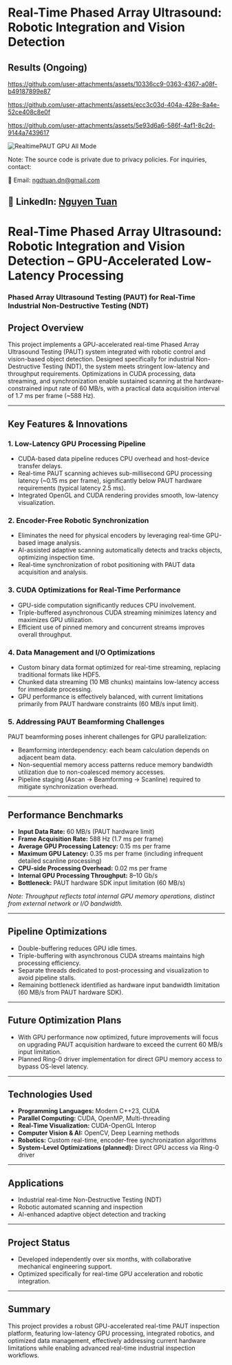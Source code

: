 # Real-Time Phased Array Ultrasound: Robotic Integration and Vision Detection

## Results (Ongoing)

https://github.com/user-attachments/assets/10336cc9-0363-4367-a08f-b49187899e87

https://github.com/user-attachments/assets/ecc3c03d-404a-428e-8a4e-52ce408c8e0f

https://github.com/user-attachments/assets/5e93d6a6-586f-4af1-8c2d-9144a7439617

![RealtimePAUT GPU All Mode](https://github.com/user-attachments/assets/ef7d6936-ffc7-44f1-a2c9-dd81e2192ca0)
   
Note: The source code is private due to privacy policies. For inquiries, contact:

📧 Email: ngdtuan.dn@gmail.com

🔗 LinkedIn: [Nguyen Tuan](https://www.linkedin.com/in/nguyen-tuan-a2a589128/)
---
# Real-Time Phased Array Ultrasound: Robotic Integration and Vision Detection – GPU-Accelerated Low-Latency Processing

### Phased Array Ultrasound Testing (PAUT) for Real-Time Industrial Non-Destructive Testing (NDT)

## Project Overview

This project implements a GPU-accelerated real-time Phased Array Ultrasound Testing (PAUT) system integrated with robotic control and vision-based object detection. Designed specifically for industrial Non-Destructive Testing (NDT), the system meets stringent low-latency and throughput requirements. Optimizations in CUDA processing, data streaming, and synchronization enable sustained scanning at the hardware-constrained input rate of 60 MB/s, with a practical data acquisition interval of 1.7 ms per frame (~588 Hz).

---

## Key Features & Innovations

### 1. Low-Latency GPU Processing Pipeline
- CUDA-based data pipeline reduces CPU overhead and host-device transfer delays.
- Real-time PAUT scanning achieves sub-millisecond GPU processing latency (~0.15 ms per frame), significantly below PAUT hardware requirements (typical latency 2.5 ms).
- Integrated OpenGL and CUDA rendering provides smooth, low-latency visualization.

### 2. Encoder-Free Robotic Synchronization
- Eliminates the need for physical encoders by leveraging real-time GPU-based image analysis.
- AI-assisted adaptive scanning automatically detects and tracks objects, optimizing inspection time.
- Real-time synchronization of robot positioning with PAUT data acquisition and analysis.

### 3. CUDA Optimizations for Real-Time Performance
- GPU-side computation significantly reduces CPU involvement.
- Triple-buffered asynchronous CUDA streaming minimizes latency and maximizes GPU utilization.
- Efficient use of pinned memory and concurrent streams improves overall throughput.

### 4. Data Management and I/O Optimizations
- Custom binary data format optimized for real-time streaming, replacing traditional formats like HDF5.
- Chunked data streaming (10 MB chunks) maintains low-latency access for immediate processing.
- GPU performance is effectively balanced, with current limitations primarily from PAUT hardware constraints (60 MB/s input limit).

### 5. Addressing PAUT Beamforming Challenges
PAUT beamforming poses inherent challenges for GPU parallelization:
- Beamforming interdependency: each beam calculation depends on adjacent beam data.
- Non-sequential memory access patterns reduce memory bandwidth utilization due to non-coalesced memory accesses.
- Pipeline staging (Ascan → Beamforming → Scanline) required to mitigate synchronization overhead.

---

## Performance Benchmarks
- **Input Data Rate:** 60 MB/s (PAUT hardware limit)
- **Frame Acquisition Rate:** 588 Hz (1.7 ms per frame)
- **Average GPU Processing Latency:** 0.15 ms per frame
- **Maximum GPU Latency:** 0.35 ms per frame (including infrequent detailed scanline processing)
- **CPU-side Processing Overhead:** 0.02 ms per frame
- **Internal GPU Processing Throughput:** 8–10 Gb/s
- **Bottleneck:** PAUT hardware SDK input limitation (60 MB/s)

*Note: Throughput reflects total internal GPU memory operations, distinct from external network or I/O bandwidth.*

---

## Pipeline Optimizations
- Double-buffering reduces GPU idle times.
- Triple-buffering with asynchronous CUDA streams maintains high processing efficiency.
- Separate threads dedicated to post-processing and visualization to avoid pipeline stalls.
- Remaining bottleneck identified as hardware input bandwidth limitation (60 MB/s from PAUT hardware SDK).

---

## Future Optimization Plans
- With GPU performance now optimized, future improvements will focus on upgrading PAUT acquisition hardware to exceed the current 60 MB/s input limitation.
- Planned Ring-0 driver implementation for direct GPU memory access to bypass OS-level latency.

---

## Technologies Used
- **Programming Languages:** Modern C++23, CUDA
- **Parallel Computing:** CUDA, OpenMP, Multi-threading
- **Real-Time Visualization:** CUDA-OpenGL Interop
- **Computer Vision & AI:** OpenCV, Deep Learning methods
- **Robotics:** Custom real-time, encoder-free synchronization algorithms
- **System-Level Optimizations (planned):** Direct GPU access via Ring-0 driver

---

## Applications
- Industrial real-time Non-Destructive Testing (NDT)
- Robotic automated scanning and inspection
- AI-enhanced adaptive object detection and tracking

---

## Project Status
- Developed independently over six months, with collaborative mechanical engineering support.
- Optimized specifically for real-time GPU acceleration and robotic integration.

---

## Summary
This project provides a robust GPU-accelerated real-time PAUT inspection platform, featuring low-latency GPU processing, integrated robotics, and optimized data management, effectively addressing current hardware limitations while enabling advanced real-time industrial inspection workflows.


